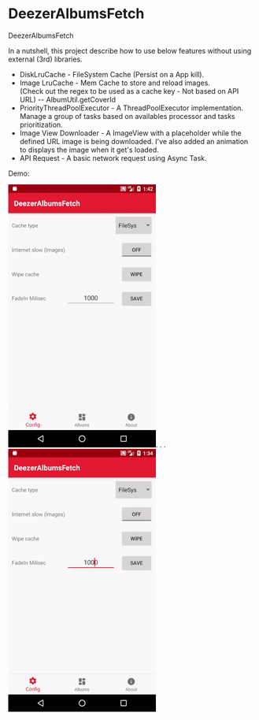 # DeezerAlbumsFetch
DeezerAlbumsFetch


In a nutshell, this project describe how to use below features without using external (3rd) libraries. 
- DiskLruCache - FileSystem Cache (Persist on a App kill).
- Image LruCache - Mem Cache to store and reload images. <br>
(Check out the regex to be used as a cache key - Not based on API URL) -- AlbumUtil.getCoverId
- PriorityThreadPoolExecutor - A ThreadPoolExecutor implementation. Manage a group of tasks based on availables processor and tasks prioritization. 
- Image View Downloader - A ImageView with a placeholder while the defined URL image is being downloaded. I've also added an animation to displays the image when it get's loaded. 
- API Request -  A basic network request using Async Task.

Demo: 

![ConfigTab](https://github.com/febaisi/DeezerAlbumsFetch/blob/master/demo/menu.gif).  .   .![AlbumList](https://github.com/febaisi/DeezerAlbumsFetch/blob/master/demo/albumlist.gif)

